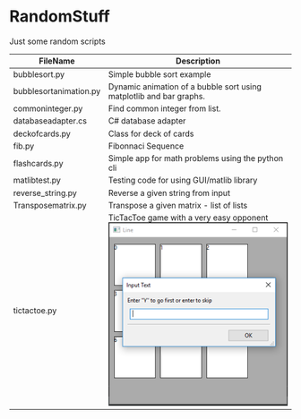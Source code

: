 # RandomStuff
Just some random scripts     

FileName      | Description
------------- | -------------
bubblesort.py  | Simple bubble sort example 
bubblesortanimation.py  | Dynamic animation of a bubble sort using matplotlib and bar graphs.  
commoninteger.py  |   Find common integer from list.  
databaseadapter.cs   |   C# database adapter 
deckofcards.py | Class for deck of cards       
fib.py     | Fibonnaci Sequence 
flashcards.py    | Simple app for math problems using the python cli  
matlibtest.py   | Testing code for using GUI/matlib library  
reverse_string.py | Reverse a given string from input  
Transposematrix.py | Transpose a given matrix - list of lists
tictactoe.py  | TicTacToe game with a very easy opponent<br>![SCREENSHOT1](https://github.com/harmonyideas/RandomStuff/blob/master/IMG/TicTacToe3.PNG)  



   









